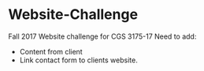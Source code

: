 # Website-Challenge
Fall 2017 Website challenge for CGS 3175-17
Need to add:
- Content from client
- Link contact form to clients website.
